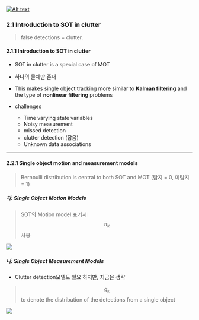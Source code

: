 [![Alt text](https://img.youtube.com/vi/UpXpUjgqhTw/0.jpg)](https://www.youtube.com/watch?v=UpXpUjgqhTw)

### 2.1 Introduction to SOT in clutter

> false detections = clutter.

#### 2.1.1 Introduction to SOT in clutter

- SOT in clutter is a special case of MOT 

- 하나의 물체만 존재 

- This makes single object tracking more similar to **Kalman filtering** and the type of **nonlinear
filtering** problems 

- challenges 
    - Time varying state variables
    - Noisy measurement 
    - missed detection 
    - clutter detection (잡음)
    - Unknown data associations 
    



---

#### 2.2.1 Single object motion and measurement models

> Bernoulli distribution is central to both SOT and MOT (탐지 = 0, 미탐지 = 1)

##### 가. Single Object Motion Models 


> SOT의 Motion model 표기시 $$\pi_k $$ 사용  

![](https://i.imgur.com/XUDlYtc.png)


##### 나. Single Object Measurement Models 

- Clutter detection모델도 필요 하지만, 지금은 생략 

> $$g_k$$ to denote the distribution of the detections from a single object

![](https://i.imgur.com/GtB0Ybb.png)


